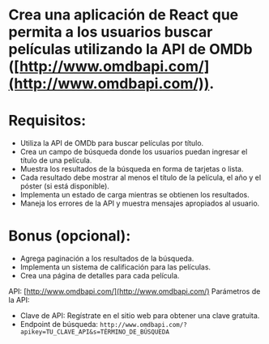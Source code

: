 # Crea una aplicación de React que permita a los usuarios buscar películas utilizando la API de OMDb ([http://www.omdbapi.com/](http://www.omdbapi.com/)).

# Requisitos:

- Utiliza la API de OMDb para buscar películas por título.
- Crea un campo de búsqueda donde los usuarios puedan ingresar el título de una película.
- Muestra los resultados de la búsqueda en forma de tarjetas o lista.
- Cada resultado debe mostrar al menos el título de la película, el año y el póster (si está disponible).
- Implementa un estado de carga mientras se obtienen los resultados.
- Maneja los errores de la API y muestra mensajes apropiados al usuario.


# Bonus (opcional):

- Agrega paginación a los resultados de la búsqueda.
- Implementa un sistema de calificación para las películas.
- Crea una página de detalles para cada película.


API: [http://www.omdbapi.com/](http://www.omdbapi.com/)
Parámetros de la API:

- Clave de API: Regístrate en el sitio web para obtener una clave gratuita.
- Endpoint de búsqueda: `http://www.omdbapi.com/?apikey=TU_CLAVE_API&s=TÉRMINO_DE_BÚSQUEDA`